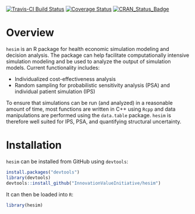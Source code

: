 [![Travis-CI Build Status](https://travis-ci.org/InnovationValueInitiative/hesim.svg?branch=master)](https://travis-ci.org/InnovationValueInitiative/hesim)
[![Coverage Status](https://codecov.io/gh/InnovationValueInitiative/hesim/branch/master/graph/badge.svg)](https://codecov.io/gh/InnovationValueInitiative/hesim)
[![CRAN_Status_Badge](http://www.r-pkg.org/badges/version/hesim)](https://cran.r-project.org/package=hesim)

# Overview
`hesim` is an R package for health economic simulation modeling and decision analysis. The package can help facilitate computationally intensive simulation modeling and be used to analyze the output of simulation models. Current functionality includes:

* Individualized cost-effectiveness analysis
* Random sampling for probabilistic sensitivity analysis (PSA) and individual patient simulation (IPS)

To ensure that simulations can be run (and analyzed) in a reasonable amount of time, most functions are written in C++ using `Rcpp` and data manipulations are performed using the `data.table` package. `hesim` is therefore well suited for IPS, PSA, and quantifying structural uncertainty.

# Installation
`hesim` can be installed from GitHub using `devtools`:

```r
install.packages("devtools")
library(devtools)
devtools::install_github("InnovationValueInitiative/hesim")
```

It can then be loaded into `R`:

```r
library(hesim)
```